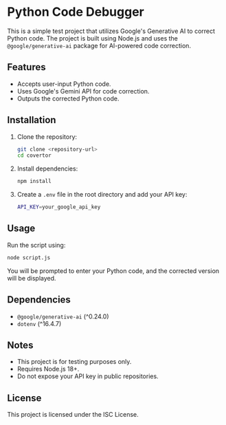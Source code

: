 # Python Code Debugger

This is a simple test project that utilizes Google's Generative AI to correct Python code. The project is built using Node.js and uses the `@google/generative-ai` package for AI-powered code correction.

## Features

- Accepts user-input Python code.
- Uses Google's Gemini API for code correction.
- Outputs the corrected Python code.

## Installation

1. Clone the repository:
   ```sh
   git clone <repository-url>
   cd covertor
   ```

2. Install dependencies:
   ```sh
   npm install
   ```

3. Create a `.env` file in the root directory and add your API key:
   ```sh
   API_KEY=your_google_api_key
   ```

## Usage

Run the script using:

```sh
node script.js
```

You will be prompted to enter your Python code, and the corrected version will be displayed.

## Dependencies

- `@google/generative-ai` (^0.24.0)
- `dotenv` (^16.4.7)

## Notes

- This project is for testing purposes only.
- Requires Node.js 18+.
- Do not expose your API key in public repositories.

## License

This project is licensed under the ISC License.

